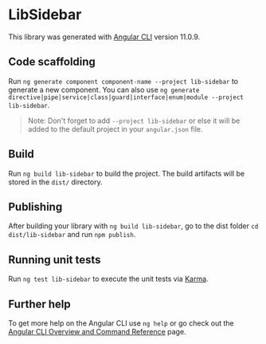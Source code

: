 # LibSidebar

This library was generated with [Angular CLI](https://github.com/angular/angular-cli) version 11.0.9.

## Code scaffolding

Run `ng generate component component-name --project lib-sidebar` to generate a new component. You can also use `ng generate directive|pipe|service|class|guard|interface|enum|module --project lib-sidebar`.
> Note: Don't forget to add `--project lib-sidebar` or else it will be added to the default project in your `angular.json` file. 

## Build

Run `ng build lib-sidebar` to build the project. The build artifacts will be stored in the `dist/` directory.

## Publishing

After building your library with `ng build lib-sidebar`, go to the dist folder `cd dist/lib-sidebar` and run `npm publish`.

## Running unit tests

Run `ng test lib-sidebar` to execute the unit tests via [Karma](https://karma-runner.github.io).

## Further help

To get more help on the Angular CLI use `ng help` or go check out the [Angular CLI Overview and Command Reference](https://angular.io/cli) page.
